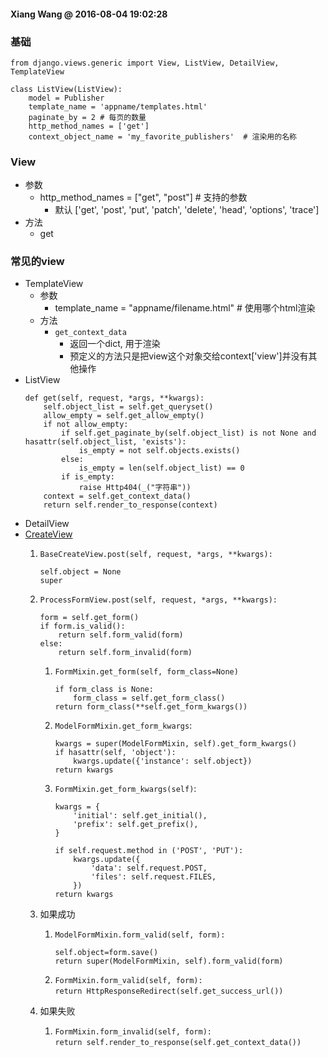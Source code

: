 #### Xiang Wang @ 2016-08-04 19:02:28

### 基础
    from django.views.generic import View, ListView, DetailView, TemplateView

    class ListView(ListView):
        model = Publisher
        template_name = 'appname/templates.html'
        paginate_by = 2 # 每页的数量
        http_method_names = ['get']
        context_object_name = 'my_favorite_publishers'  # 渲染用的名称

### View
* 参数
    * http_method_names = ["get", "post"]   # 支持的参数
        * 默认 ['get', 'post', 'put', 'patch', 'delete', 'head', 'options', 'trace']
* 方法
    * get

### 常见的view
* TemplateView
    * 参数
        * template_name = "appname/filename.html"  # 使用哪个html渲染
    * 方法
        * `get_context_data`
            * 返回一个dict, 用于渲染
            * 预定义的方法只是把view这个对象交给context['view']并没有其他操作
* ListView
    ```
    def get(self, request, *args, **kwargs):
        self.object_list = self.get_queryset()
        allow_empty = self.get_allow_empty()
        if not allow_empty:
            if self.get_paginate_by(self.object_list) is not None and hasattr(self.object_list, 'exists'):
                is_empty = not self.objects.exists()
            else:
                is_empty = len(self.object_list) == 0
            if is_empty:
                raise Http404(_("字符串"))
        context = self.get_context_data()
        return self.render_to_response(context)
    ```
* DetailView
* [CreateView](https://docs.djangoproject.com/en/1.11/ref/class-based-views/flattened-index/#createview)
    1. `BaseCreateView.post(self, request, *args, **kwargs):`  
        ```
        self.object = None
        super
        ```
    2. `ProcessFormView.post(self, request, *args, **kwargs):`  
        ```
        form = self.get_form()
        if form.is_valid():
            return self.form_valid(form)
        else:
            return self.form_invalid(form)
        ```
        1. `FormMixin.get_form(self, form_class=None)`
            ```
            if form_class is None:
                form_class = self.get_form_class()
            return form_class(**self.get_form_kwargs())
            ```
        2. `ModelFormMixin.get_form_kwargs`:
            ```
            kwargs = super(ModelFormMixin, self).get_form_kwargs()
            if hasattr(self, 'object'):
                kwargs.update({'instance': self.object})
            return kwargs
            ```
        3. `FormMixin.get_form_kwargs(self)`:
            ```
            kwargs = {                                  
                'initial': self.get_initial(),          
                'prefix': self.get_prefix(),            
            }                                           
                                                        
            if self.request.method in ('POST', 'PUT'):  
                kwargs.update({                         
                    'data': self.request.POST,          
                    'files': self.request.FILES,        
                })                                      
            return kwargs                               
            ```

    3. 如果成功
        1. `ModelFormMixin.form_valid(self, form):`
            ```
            self.object=form.save()
            return super(ModelFormMixin, self).form_valid(form)
            ```
        2. `FormMixin.form_valid(self, form):`  
            `return HttpResponseRedirect(self.get_success_url())`
    4. 如果失败
        1. `FormMixin.form_invalid(self, form):`  
            `return self.render_to_response(self.get_context_data())`
